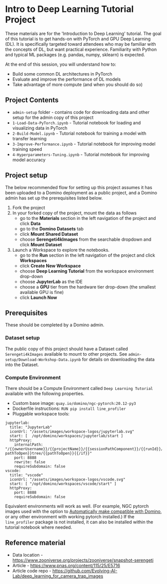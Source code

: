 # Intro to Deep Learning Tutorial Project

These materials are for the 'Introduction to Deep Learning' tutorial. 
The goal of this tutorial is to get hands-on with PyTorch and GPU Deep Learning (DL).
It is specifically targeted toward attendees who may be familiar with the concepts of DL, but want practical experience.
Familiarity with Python and typical ML packages (e.g. pandas, numpy, sklearn) is expected.

At the end of this session, you will understand how to:
* Build some common DL architectures in PyTorch
* Evaluate and improve the performance of DL models
* Take advantage of more compute (and when you should do so)


## Project Contents
* `admin-setup` folder - contains code for downloading data and other setup for the admin copy of this project
* `1-Load-Data-PyTorch.ipynb` - Tutorial notebook for loading and visualizing data in PyTorch
* `2-Build-Model.ipynb` - Tutorial notebook for training a model with transfer learning
* `3-Improve-Performance.ipynb` - Tutorial notebook for improving model training speed
* `4-Hyperparameters-Tuning.ipynb` - Tutorial motebook for improving model accuracy

## Project setup
The below recommended flow for setting up this project assumes it has been uploaded to a Domino deployment as a public project, and a Domino admin has set up the prerequisites listed below.
1. Fork the project
2. In your forked copy of the project, mount the data as follows
    * go to the **Materials** section in the left navigation of the project and click **Data**
    * go to the **Domino Datasets** tab
    * click **Mount Shared Dataset**
    * choose **Serengeti4kImages** from the searchable dropdown and click **Mount Dataset**
3. Launch a Workspace to explore the notebooks.
    * go to the **Run** section in the left navigation of the project and click **Workspaces**
    * click **Create New Workspace**
    * choose **Deep Learning Tutorial** from the workspace environment drop-down
    * choose **JupyterLab** as the IDE
    * choose a **GPU** tier from the hardware tier drop-down (the smallest available GPU is fine)
    * click **Launch Now**

## Prerequisites
These should be completed by a Domino admin.

### Dataset setup
The public copy of this project should have a Dataset called `Serengeti4kImages` available to mount to other projects.
See `admin-setup/Download-Workshop-Data.ipynb` for details on downloading the data into the Dataset.

### Compute Environment
There should be a Compute Environment called `Deep Learning Tutorial` available with the following properties.
* Custom base image: `quay.io/domino/ngc-pytorch:20.12-py3`
* Dockerfile instructions: `RUN pip install line_profiler`
* Pluggable workspace tools:

```
jupyterlab:
  title: "JupyterLab"
  iconUrl: "/assets/images/workspace-logos/jupyterlab.svg"
  start: [  /opt/domino/workspaces/jupyterlab/start ]
  httpProxy:
    internalPath: "/{{ownerUsername}}/{{projectName}}/{{sessionPathComponent}}/{{runId}}/{{#if pathToOpen}}tree/{{pathToOpen}}{{/if}}"
    port: 8888
    rewrite: false
    requireSubdomain: false
vscode:
  title: "vscode"
  iconUrl: "/assets/images/workspace-logos/vscode.svg"
  start: [ "/opt/domino/workspaces/vscode/start" ]
  httpProxy:
    port: 8888
    requireSubdomain: false
```

Equivalent environments will work as well.
(For example, NGC pytorch images used with the option to [Automatically make compatible with Domino](https://docs.dominodatalab.com/en/latest/user_guide/4e0c34/create-a-domino-environment-with-a-pre-built-image/), or any other environment with working pytorch installed.)
If the `line_profiler` package is not installed, it can also be installed within the tutorial notebook where needed.


## Reference material
* Data location - https://www.zooniverse.org/projects/zooniverse/snapshot-serengeti
* Article - https://www.pnas.org/content/115/25/E5716
* Article code repo - https://github.com/Evolving-AI-Lab/deep_learning_for_camera_trap_images

